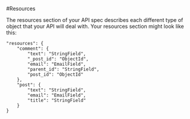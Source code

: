 #Resources

The resources section of your API spec describes each different type of object that your API will deal with. Your resources section might look like this:

    "resources": {
        "comment": {
            "text": "StringField",
            "_post_id": "ObjectId",
            "email": "EmailField",
            "parent_id": "StringField",
            "post_id": "ObjectId"
        },
        "post": {
            "text": "StringField",
            "email": "EmailField",
            "title": "StringField"
        }
    }


